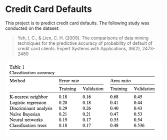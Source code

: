 # Credit Card Defaults

This project is to predict credit card defaults. The following study was conducted on the dataset:

> Yeh, I. C., & Lien, C. H. (2009). The comparisons of data mining techniques for the predictive accuracy of probability of default of credit card clients. Expert Systems with Applications, 36(2), 2473-2480

![](paper-error-rates.png)

